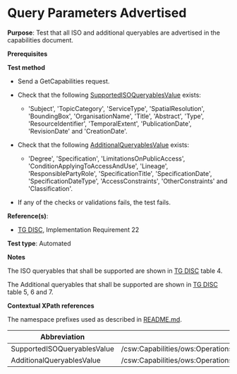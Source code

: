 # Query Parameters Advertised

**Purpose**: Test that all ISO and additional queryables are advertised in the capabilities document.

**Prerequisites**

**Test method**

* Send a GetCapabilities request.

* Check that the following [SupportedISOQueryablesValue](#supportedISOQueryablesValue) exists:

    * 'Subject', 'TopicCategory', 'ServiceType', 'SpatialResolution', 'BoundingBox', 'OrganisationName', 'Title', 'Abstract', 'Type', 'ResourceIdentifier', 'TemporalExtent', 'PublicationDate', 'RevisionDate' and 'CreationDate'.

* Check that the following [AdditionalQueryablesValue](#additionalQueryablesValue) exists:

    * 'Degree', 'Specification', 'LimitationsOnPublicAccess', 'ConditionApplyingToAccessAndUse', 'Lineage', 'ResponsiblePartyRole',	'SpecificationTitle', 'SpecificationDate', 'SpecificationDateType', 'AccessConstraints', 'OtherConstraints' and 'Classification'.

* If any of the checks or validations fails, the test fails.

**Reference(s)**:
* [TG DISC](http://inspire.ec.europa.eu/id/ats/discovery-service/3.1/csw-iso-ap/README#ref_TG_DISC), Implementation Requirement 22

**Test type**: Automated

**Notes**

The ISO queryables that shall be supported are shown in [TG DISC](http://inspire.ec.europa.eu/id/ats/discovery-service/3.1/csw-iso-ap/README#ref_TG_DISC) table 4.

The Additional queryables that shall be supported are shown in [TG DISC](http://inspire.ec.europa.eu/id/ats/discovery-service/3.1/csw-iso-ap/README#ref_TG_DISC) table 5, 6 and 7.

**Contextual XPath references**

The namespace prefixes used as described in [README.md](http://inspire.ec.europa.eu/id/ats/discovery-service/3.1/csw-iso-ap/README#namespaces).

Abbreviation                                               |  XPath expression
---------------------------------------------------------- | -------------------------------------------------------------------------
| SupportedISOQueryablesValue <a name="supportedISOQueryablesValue"></a>   | /csw:Capabilities/ows:OperationsMetadata/ows:Operation[@name="GetRecords"]/ows:Constraint[@name="SupportedISOQueryables"]/ows:Value
| AdditionalQueryablesValue <a name="additionalQueryablesValue"></a>   | /csw:Capabilities/ows:OperationsMetadata/ows:Operation[@name="GetRecords"]/ows:Constraint[@name="AdditionalQueryables"]/ows:Value
